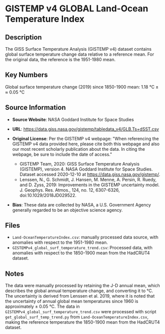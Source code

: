 
# GISTEMP v4 GLOBAL Land-Ocean Temperature Index

## Description
The GISS Surface Temperature Analysis (GISTEMP v4) dataset contains global surface temperature change data relative to a reference mean. For the original data, the reference is the 1951-1980 mean.

## Key Numbers
Global surface temperature change (2019) since 1850-1900 mean: 1.18 °C ± ≈ 0.05 °C

## Source Information
* **Source Website**: NASA Goddard Institute for Space Studies
* **URL**: https://data.giss.nasa.gov/gistemp/tabledata_v4/GLB.Ts+dSST.csv
* **Original License**: Per the GISTEMP v4 webpage: "When referencing the GISTEMP v4 data provided here, please cite both this webpage and also our most recent scholarly publication about the data. In citing the webpage, be sure to include the date of access."

    * GISTEMP Team, 2020: GISS Surface Temperature Analysis (GISTEMP), version 4. NASA Goddard Institute for Space Studies. Dataset accessed 2020-12-10 at https://data.giss.nasa.gov/gistemp/.
    * Lenssen, N., G. Schmidt, J. Hansen, M. Menne, A. Persin, R. Ruedy, and D. Zyss, 2019: Improvements in the GISTEMP uncertainty model. J. Geophys. Res. Atmos., 124, no. 12, 6307-6326, doi:10.1029/2018JD029522.

* **Bias**: These data are collected by NASA, a U.S. Government Agency generally regarded to be an objective science agency.

## Files
* `Land-OceanTemperatureIndex.csv`: manually processed data source, with anomalies with respect to the 1951-1980 mean.
* `GISTEMPv4_global_surf_temperature_trend.csv`: Processed data, with anomalies with respect to the 1850-1900 mean from the HadCRUT4 dataset.

## Notes
The data were manually processed by retaining the J-D annual mean, which describes the global annual temperature change, and converting it to °C. The uncertainty is derived from Lenssen et al. 2019, where it is noted that the uncertainty of annual global mean temperatures since 1960 is approximately ± 0.05 °C. The data in `GISTEMPv4_global_surf_temperature_trend.csv` were processed with script `get_global_surf_temp_trend.py` from `Land-OceanTemperatureIndex.csv`, making the reference temperature the 1850-1900 mean from the HadCRUT4 dataset.

